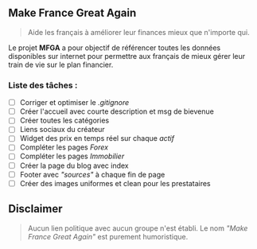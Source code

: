 ## Make France Great Again
> Aide les français à améliorer leur finances mieux que n'importe qui.

Le projet **MFGA** a pour objectif de référencer toutes les données disponibles sur internet pour permettre aux français de mieux gérer leur train de vie sur le plan financier.

### Liste des tâches :

- [ ] Corriger et optimiser le *.gitignore*
- [ ] Créer l'accueil avec courte description et msg de bievenue
- [ ] Créer toutes les catégories
- [ ] Liens sociaux du créateur
- [ ] Widget des prix en temps réel sur chaque *actif*
- [ ] Compléter les pages *Forex*
- [ ] Compléter les pages *Immobilier*
- [ ] Créer la page du blog avec index
- [ ] Footer avec *"sources"* à chaque fin de page
- [ ] Créer des images uniformes et clean pour les prestataires

## Disclaimer
> Aucun lien politique avec aucun groupe n'est établi. Le nom *"Make France Great Again"* est purement humoristique.
